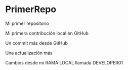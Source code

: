# PrimerRepo
Mi primer repositorio

Mi primera contribución local en GitHub

Un commit más desde GitHub

Una actualización más

Cambios desde mi RAMA LOCAL llamada DEVELOPER01